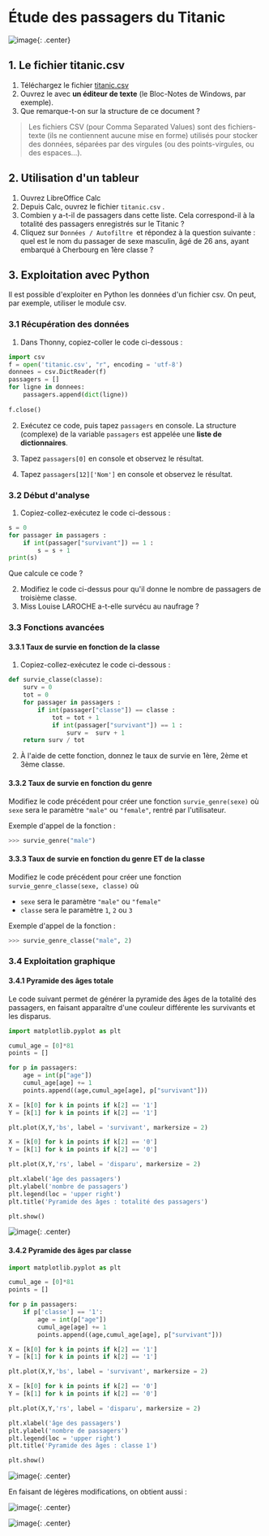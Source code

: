 # Étude des passagers du Titanic

![image](data/pic.png){: .center}



## 1. Le fichier titanic.csv
1. Téléchargez le fichier [titanic.csv](https://github.com/glassus/snt/raw/master/Theme4_Donnees_structurees/data/titanic.csv)
2. Ouvrez le avec **un éditeur de texte** (le Bloc-Notes de Windows, par exemple).
3. Que remarque-t-on sur la structure de ce document ?


>Les fichiers CSV (pour Comma Separated Values) sont des fichiers-texte (ils ne contiennent aucune mise en forme) utilisés pour stocker des données, séparées par des virgules (ou des points-virgules, ou des espaces...).

## 2. Utilisation d'un tableur
1. Ouvrez LibreOffice Calc
2. Depuis Calc, ouvrez le fichier ```titanic.csv``` .
3. Combien y a-t-il de passagers dans cette liste. Cela correspond-il à la totalité des passagers enregistrés sur le Titanic ?
4. Cliquez sur ```Données / Autofiltre ```et répondez à la question suivante : quel est le nom du passager de sexe masculin, âgé de 26 ans, ayant embarqué à Cherbourg en 1ère classe ?


## 3. Exploitation avec Python
Il est possible d'exploiter en Python les données d'un fichier csv. On peut, par exemple, utiliser le module csv.

### 3.1 Récupération des données
1. Dans Thonny, copiez-coller le code ci-dessous :

```python
import csv
f = open('titanic.csv', "r", encoding = 'utf-8')
donnees = csv.DictReader(f)
passagers = []
for ligne in donnees:
    passagers.append(dict(ligne))
    
f.close()
```
2. Exécutez ce code, puis tapez ```passagers``` en console.
La structure (complexe) de la variable ```passagers``` est appelée une **liste de dictionnaires**.

3. Tapez ```passagers[0]``` en console et observez le résultat.
4. Tapez ```passagers[12]['Nom']``` en console et observez le résultat.

### 3.2 Début d'analyse
1. Copiez-collez-exécutez le code ci-dessous :
```python
s = 0
for passager in passagers :
    if int(passager["survivant"]) == 1 :
        s = s + 1
print(s)
```
Que calcule ce code ?

2. Modifiez le code ci-dessus pour qu'il donne le nombre de passagers de troisième classe.
3. Miss Louise LAROCHE a-t-elle survécu au naufrage ?

### 3.3 Fonctions avancées

#### 3.3.1 Taux de survie en fonction de la classe

1. Copiez-collez-exécutez le code ci-dessous :
```python
def survie_classe(classe):
    surv = 0
    tot = 0
    for passager in passagers :
        if int(passager["classe"]) == classe :
            tot = tot + 1
            if int(passager["survivant"]) == 1 :
                surv =  surv + 1
    return surv / tot
```
2. À l'aide de cette fonction, donnez le taux de survie en 1ère, 2ème et 3ème classe.

#### 3.3.2 Taux de survie en fonction du genre

Modifiez le code précédent pour créer une fonction ```survie_genre(sexe)``` où ```sexe``` sera le paramètre ```"male"``` ou ```"female"```, rentré par l'utilisateur.

Exemple d'appel de la fonction :
```python
>>> survie_genre("male")
```

#### 3.3.3 Taux de survie en fonction du genre ET de la classe

Modifiez le code précédent pour créer une fonction ```survie_genre_classe(sexe, classe)``` où 
- ```sexe``` sera le paramètre ```"male"``` ou ```"female"```
- ```classe``` sera le paramètre ```1```, ```2``` ou ```3```

Exemple d'appel de la fonction :
```python
>>> survie_genre_classe("male", 2)
```


### 3.4 Exploitation graphique

#### 3.4.1 Pyramide des âges totale

Le code suivant permet de générer la pyramide des âges de la totalité des passagers, en faisant apparaître d'une couleur différente les survivants et les disparus.

```python
import matplotlib.pyplot as plt

cumul_age = [0]*81
points = []

for p in passagers:
    age = int(p["age"])
    cumul_age[age] += 1
    points.append((age,cumul_age[age], p["survivant"]))

X = [k[0] for k in points if k[2] == '1']
Y = [k[1] for k in points if k[2] == '1']

plt.plot(X,Y,'bs', label = 'survivant', markersize = 2) 

X = [k[0] for k in points if k[2] == '0']
Y = [k[1] for k in points if k[2] == '0']

plt.plot(X,Y,'rs', label = 'disparu', markersize = 2)

plt.xlabel('âge des passagers')
plt.ylabel('nombre de passagers')
plt.legend(loc = 'upper right')
plt.title('Pyramide des âges : totalité des passagers')

plt.show()
```


![image](data/Figure_1.png){: .center}





#### 3.4.2 Pyramide des âges par classe

```python
import matplotlib.pyplot as plt

cumul_age = [0]*81
points = []

for p in passagers:
    if p['classe'] == '1':
        age = int(p["age"])
        cumul_age[age] += 1
        points.append((age,cumul_age[age], p["survivant"]))

X = [k[0] for k in points if k[2] == '1']
Y = [k[1] for k in points if k[2] == '1']

plt.plot(X,Y,'bs', label = 'survivant', markersize = 2) 

X = [k[0] for k in points if k[2] == '0']
Y = [k[1] for k in points if k[2] == '0']

plt.plot(X,Y,'rs', label = 'disparu', markersize = 2)

plt.xlabel('âge des passagers')
plt.ylabel('nombre de passagers')
plt.legend(loc = 'upper right')
plt.title('Pyramide des âges : classe 1')

plt.show()
```

![image](data/Figure_2.png){: .center}


En faisant de légères modifications, on obtient aussi :

![image](data/Figure_3.png){: .center}



![image](data/Figure_4.png){: .center}
